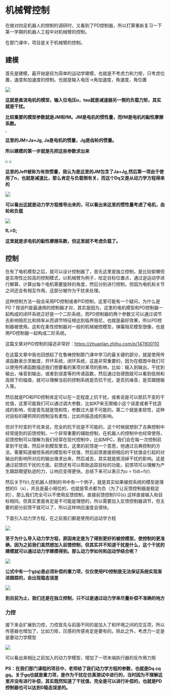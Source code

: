 # 机械臂控制

在做对四足机器人的控制的调研时，又看到了PD控制器，所以打算重新复习一下第一学期的机器人工程中对机械臂的控制。

在那门课中，项目是关于机械臂的控制。

## 建模

首先是建模，最开始是较为简单的运动学建模，也就是不考虑力和力矩，只考虑位置，速度和加速度的控制。也就是输入电压->角加速度，角速度，角位置

![](C:\Users\DLSH\git_note_programming\Robotics\PD_motormodel.PNG)

**这就是直流电机的模型，输入位电压u，tau就是减速器另一侧的负载力矩，其实就是干扰。**

**比较重要的模型参数就是JM和fM。JM是电机的惯性量，而fM是电机的黏性摩擦系数。**

<img src="C:\Users\DLSH\git_note_programming\Robotics\motorgear.PNG" style="zoom:30%;" />

**这里的JM=Ja+Jg, Ja是电机的惯量，Jg是齿轮的惯量。**

**所以建模的第一步就是先把这些参数求出来**

<img src="C:\Users\DLSH\git_note_programming\Robotics\PD_motormodelparam1.PNG" style="zoom:50%;" />

<img src="C:\Users\DLSH\git_note_programming\Robotics\PD_motormodelparam2.PNG" style="zoom:50%;" />

**这里的Jeff被称为有效惯量，我认为是这里的JM包含了Ja+Jg,然后第一项由于使用了n，也就是减速比，那么肯定与负载侧有关，而这个Dq又是从动力学方程得来的**

![](C:\Users\DLSH\git_note_programming\Robotics\dynamics.PNG)

**可以看出这就是动力学方程推导出来的，可以看出来这里的惯性量考虑了电机，齿轮和负载**

![](C:\Users\DLSH\git_note_programming\Robotics\PD_motormodelparam3.PNG)

**fL=0;**

**这里就是求电机的黏性摩擦系数，但这里就不考虑负载了。**

## 控制

在有了电机模型之后，就可以设计控制器了，首先这里是独立控制，是比较偷懒但是实用性比较高的控制模式，以机械臂为例子，给定目标位置点，通过逆运动学进行解算，计算出每个电机需要旋转的角度，然后分别进行控制，但因为电机和关节之间还会有相互作用，这部分被作为干扰来处理。

这种控制方法一般会采用PD控制或者PID控制，这里可能有一个疑问，为什么是PD？按说PI是最通用的控制器才对，其实是因为，这里的电机模型和PD控制器一起构成的闭环系统正好是一个二阶系统，而PD控制器的两个参数又可以通过调节去影响阻尼比和频率从而调节特征根达到临界阻尼，也就是最好效果，所以PD控制器被使用。这和在柔性控制器对一般的机械被控模型，弹簧阻尼模型很像，也是用PD控制器一起构成二阶系统。

这篇文章对PID控制的描述非常好：https://zhuanlan.zhihu.com/p/147800110

在这篇文章中我也回想起了在鲁棒控制那门课中学习的最关键的部分，就是使用传递函数表示灵敏度，开环系统，闭环系统，这是非常重要的，因为在框图中我们可以使用传递函数描述我们想要看的某项对某项的影响，比如：输入到输出，干扰到输出，噪音到输出，或者到误差等的传递函数，然后通过伯德图就可以看到低频和高频下的幅值，就可以理解当前的控制系统是否抗干扰，是否抗噪音，是否跟随输入等。

然后就是PD和PID控制肯定可以在一定程度上抗干扰，或者说是可以抵抗不变的干扰值，这里可能我们可以通过调大参数，比如KP来无限缩小这个误差或者干扰造成的影响，但是首先就是饱和性，参数过大是不可能的。第二个就是柔软性，这种对目标的硬邦邦的控制没有柔性，比如共振造成的影响。



但对于时变的干扰来说，完全的抗干扰是不可能的，这个时候就想到了古典控制中经常提到的前馈控制，一个非常重要的辅助控制，在机器人的控制中也经常使用，前馈控制可以理解为我们经常在现代控制中，比如MPC，我们会在每一次控制前拿到干扰值，然后补到模型里去，这里的前馈是一个意思，他通过古典控制的方法，需要知道被控系统的模型和干扰值，然后前馈直接把相应的干扰值会引起的对输出的影响所对应的输出值求出来，然后减去，其实就是抵消掉干扰的影响。这是通过前馈抗干扰的方面，前馈还有可以帮助追踪目标的功能，前馈项可以理解为产生跟踪期望轨迹的力，让响应变得更快。总结下来可以表示为u = f(d)+f(r).

然后关于f(r),在机器人控制的书中有一个例子，就是其实如果被控系统的模型是理想的G（s），并且是最小相位的，也就是零点都为负（为了让反馈控制器是稳定的），那么我们完全可以不使用反馈控制，直接前馈控制1/G(s).这样直接输入和目标相同。但真实里面肯定是不可能是理想的，所以需要加入反馈控制器调节，但主要的部分前馈干就可以了，所以这样响应速度会很快。

 下面引入动力学方程，在之前我们都是使用的运动学方程

![](C:\Users\DLSH\git_note_programming\Robotics\dynamics2.PNG)

**至于为什么导入动力学方程，原因肯定是为了得到更好的被控模型，使控制的更准确，因为之前我们虽然想加入前馈控制，但其实并不知道干扰是什么，这个干扰的建模就可以通过动力学建模得到。那么动力学如何和运动学结合呢？**

![](C:\Users\DLSH\git_note_programming\Robotics\dynamics3.PNG)

**公式中有一个g(q)是必须补偿的重力项，仅仅使用PD控制是无法保证系统实现渐进跟踪的，会出现稳态误差**

![](C:\Users\DLSH\git_note_programming\Robotics\dynamics4.PNG)

**到目前为止，我们还是在独立控制，只不过是通过动力学来尽量补偿不准确的地方**

### 力控

接下来会扩展到力控，力控首先与前面不同的是加入了和环境之间的交互项，所以传感器也增加了，比如力矩，压感的传感肯定是要有的。除此之外，考虑力一定是是要动力学模型

![](C:\Users\DLSH\git_note_programming\Robotics\torquecontrol.PNG)

可以看出来相比之前加入的动力学模型，增加了一项末端执行器的反作用力矩



**PS：在我们那门课程的项目中，老师给了我们动力学方程的参数，也就是Dq cq gq。关于gq也就是重力项，是作为干扰在仿真测试中进行的，当时因为不理解这里并没有进行补偿，其实既然知道了干扰值，完全是可以进行补偿的，也就是PD控制器也可以达到0稳态误差的。**